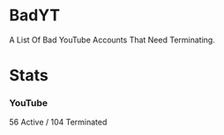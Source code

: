 # BadYT
A List Of Bad YouTube Accounts That Need Terminating.

# Stats

### YouTube
56 Active / 104 Terminated
